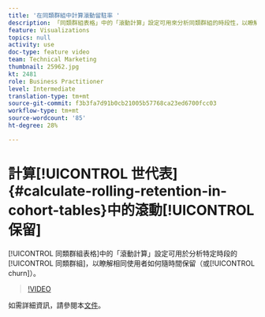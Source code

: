 ```yaml
---
title: '在同類群組中計算滾動留駐率 '
description: 「同類群組表格」中的「滾動計算」設定可用來分析同類群組的時段性，以瞭解相同使用者如何隨時間而保留（或流失）。
feature: Visualizations
topics: null
activity: use
doc-type: feature video
team: Technical Marketing
thumbnail: 25962.jpg
kt: 2481
role: Business Practitioner
level: Intermediate
translation-type: tm+mt
source-git-commit: f3b3fa7d91b0cb21005b57768ca23ed6700fcc03
workflow-type: tm+mt
source-wordcount: '85'
ht-degree: 28%

---
```



# 計算[!UICONTROL 世代表] {#calculate-rolling-retention-in-cohort-tables}中的滾動[!UICONTROL 保留]

[!UICONTROL 同類群組表格]中的「滾動計算」設定可用於分析特定時段的[!UICONTROL 同類群組]，以瞭解相同使用者如何隨時間保留（或[!UICONTROL churn]）。

>[!VIDEO](https://video.tv.adobe.com/v/25962/?quality=12)

如需詳細資訊，請參閱本[文件](https://marketing.adobe.com/resources/help/zh_TW/analytics/analysis-workspace/cohort_analysis.html)。
